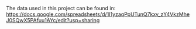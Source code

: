 The data used in this project can be found in:
https://docs.google.com/spreadsheets/d/1I1yzaqPpUTunQ7kxv_zY4VkzMheJ0SQwX5PAfuu1AYc/edit?usp=sharing
